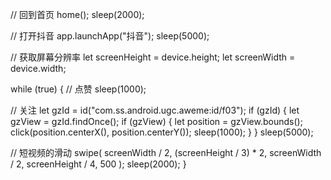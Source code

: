 // 回到首页
home();
sleep(2000);

// 打开抖音
app.launchApp("抖音");
sleep(5000);

// 获取屏幕分辨率
let screenHeight = device.height;
let screenWidth = device.width;

while (true) {
  // 点赞
  sleep(1000);

  // 关注
  let gzId = id("com.ss.android.ugc.aweme:id/f03");
  if (gzId) {
    let gzView = gzId.findOnce();
    if (gzView) {
      let position = gzView.bounds();
      click(position.centerX(), position.centerY());
      sleep(1000);
    }
  }
  sleep(5000);

  // 短视频的滑动
  swipe(
    screenWidth / 2,
    (screenHeight / 3) * 2,
    screenWidth / 2,
    screenHeight / 4,
    500
  );
  sleep(2000);
}